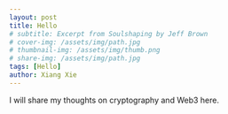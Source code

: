 ```yaml
---
layout: post
title: Hello
# subtitle: Excerpt from Soulshaping by Jeff Brown
# cover-img: /assets/img/path.jpg
# thumbnail-img: /assets/img/thumb.png
# share-img: /assets/img/path.jpg
tags: [Hello]
author: Xiang Xie
---
```


I will share my thoughts on cryptography and Web3 here.